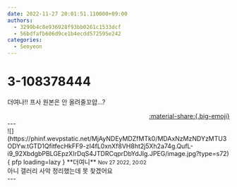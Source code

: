 ```yaml
---
date: 2022-11-27 20:01:51.110000+09:00
authors:
  - 3299b4c8e936928f93bb0261c1533dcf
  - 56bdfafb606d9ce1b4ecdd572595e242
categories:
  - Seoyeon
---
```


# 3-108378444

<div class="post-container" markdown="1">
<div class="content-container md-sidebar__scrollwrap" markdown="1">

더여나!! 프사 원본은 안 올려줄꼬얍…?

</div>
</div>

<div style="text-align: right;" markdown="1">
<a href="https://weverse.io/fromis9/fanpost/3-108378444" style="text-align: right;">:material-share:{.big-emoji}</a>
</div>
---

<div class="comments-container md-sidebar__scrollwrap" markdown="1">
<div class="comment" markdown="1">
<div class='id-container' markdown="1">
![](https://phinf.wevpstatic.net/MjAyNDEyMDZfMTk0/MDAxNzMzNDYzMTU3ODYw.tGTD1QfitfecHkFF9-zI4fL0xnXf8VH8ht2j5Xh2a74g.QufL-i9_92XbdgbPBLGEpzXIrDqS4JTDRCqprDbYdJIg.JPEG/image.jpg?type=s72){ pfp loading=lazy }
**<span class="artist">더여니</span>** <small>Nov 27 2022, 20:02</small><br>
</div>
<div class='comment-body' markdown="1">
아니 갤러리 사악 정리했는데 못 찾겠어요
</div>
</div>
</div>
---
